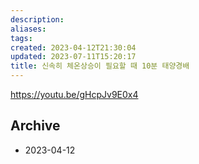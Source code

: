 ```yaml
---
description:
aliases: 
tags: 
created: 2023-04-12T21:30:04
updated: 2023-07-11T15:20:17
title: 신속히 체온상승이 필요할 때 10분 태양경배
---
```

https://youtu.be/gHcpJv9E0x4

Archive
---
- 2023-04-12